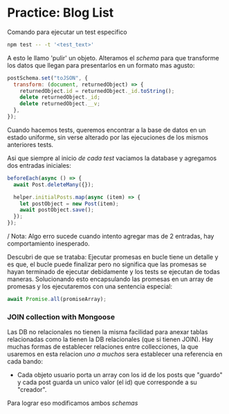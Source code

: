 # Practice: Blog List

Comando para ejecutar un test especifico

```bash
npm test -- -t '<test_text>'
```

A esto le llamo 'pulir' un objeto. Alteramos el _schema_ para que transforme los datos que llegan para presentarlos en un formato mas agusto:

```js
postSchema.set("toJSON", {
  transform: (document, returnedObject) => {
    returnedObject.id = returnedObject._id.toString();
    delete returnedObject._id;
    delete returnedObject.__v;
  },
});
```

Cuando hacemos tests, queremos encontrar a la base de datos en un estado uniforme, sin verse alterado por las ejecuciones de los mismos anteriores tests.

Asi que siempre al inicio _de cada test_ vaciamos la database y agregamos dos entradas iniciales:

```js
beforeEach(async () => {
  await Post.deleteMany({});

  helper.initialPosts.map(async (item) => {
    let postObject = new Post(item);
    await postObject.save();
  });
});
```

/ Nota: Algo erro sucede cuando intento agregar mas de 2 entradas, hay comportamiento inesperado.

Descubri de que se trataba: Ejecutar promesas en bucle tiene un detalle y es que, el bucle puede finalizar pero no significa que las promesas se hayan terminado de ejecutar debidamente y los tests se ejecutan de todas maneras. Solucionando esto encapsulando las promesas en un array de promesas y los ejecutaremos con una sentencia especial:

```js
await Promise.all(promiseArray);
```

### JOIN collection with Mongoose

Las DB no relacionales no tienen la misma facilidad para anexar tablas relacionadas como la tienen la DB relacionales (que si tienen JOIN).
Hay muchas formas de establecer relaciones entre collecciones, la que usaremos en esta relacion _uno a muchos_ sera establecer una referencia en cada bando:

- Cada objeto usuario porta un array con los id de los posts que "guardo" y cada post guarda un unico valor (el id) que corresponde a su "creador".

Para lograr eso modificamos ambos _schemas_
